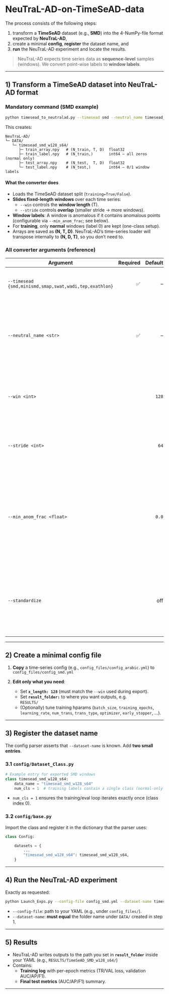 # NeuTraL-AD-on-TimeSeAD-data

The process consists of the following steps:
1) transform a **TimeSeAD** dataset (e.g., **SMD**) into the 4-NumPy-file format expected by **NeuTraL-AD**,  
2) create a minimal **config**, **register** the dataset name, and  
3) **run** the NeuTraL-AD experiment and locate the results.
 
> NeuTraL-AD expects time series data as **sequence-level** samples (windows). We convert point-wise labels to **window labels**.

---

## 1) Transform a TimeSeAD dataset into NeuTraL-AD format

### Mandatory command (SMD example)

```bash
python timesead_to_neutralad.py --timesead smd --neutral_name timesead_smd_w128_s64 --win 128 --stride 64
```

This creates:
```
NeuTraL-AD/
└─ DATA/
   └─ timesead_smd_w128_s64/
      ├─ train_array.npy   # (N_train, T, D)  float32
      ├─ train_label.npy   # (N_train,)       int64 — all zeros (normal only)
      ├─ test_array.npy    # (N_test,  T, D)  float32
      └─ test_label.npy    # (N_test,)        int64 — 0/1 window labels
```

#### What the converter does

- Loads the TimeSeAD dataset split (`training=True/False`).
- **Slides fixed-length windows** over each time series:
  - `--win` controls the **window length** (T).
  - `--stride` controls **overlap** (smaller stride → more windows).
- **Window labels**: A window is anomalous if it contains anomalous points (configurable via `--min_anom_frac`; see below).
- For **training**, only **normal** windows (label 0) are kept (one-class setup).
- Arrays are saved as **(N, T, D)**. NeuTraL-AD’s time-series loader will transpose internally to **(N, D, T)**, so you don’t need to.

### All converter arguments (reference)

| Argument | Required | Default | Notes |
|---|---:|---:|---|
| `--timesead {smd,minismd,smap,swat,wadi,tep,exathlon}` | ✅ | – | Which TimeSeAD dataset wrapper to use. |
| `--neutral_name <str>` | ✅ | – | Output subfolder name under `DATA/`. You’ll pass this again as `--dataset-name` when running. |
| `--win <int>` |  | `128` | Window length in timesteps. Must match `x_length` in your config. |
| `--stride <int>` |  | `64` | Step between window starts. Smaller = more windows. |
| `--min_anom_frac <float>` |  | `0.0` | Window labeled anomalous if **fraction of anomalous points** ≥ this value. With `0.0`, **any** anomaly point marks the window anomalous. |
| `--standardize` |  | off | If set, z-score features (per sensor) using **training windows only**, then apply to test. |

---

## 2) Create a minimal config file

1) **Copy** a time-series config (e.g., `config_files/config_arabic.yml`) to  
   `config_files/config_smd.yml`

2) **Edit only what you need**:
   - Set **`x_length: 128`** (must match the `--win` used during export).
   - Set **`result_folder:`** to where you want outputs, e.g.  
     `RESULTS/`
   - (Optionally) tune training hparams (`batch_size`, `training_epochs`, `learning_rate`, `num_trans`, `trans_type`, `optimizer`, `early_stopper`, …).

---

## 3) Register the dataset name

The config parser asserts that `--dataset-name` is known. Add **two small entries**.

### 3.1 `config/Dataset_Class.py`
```python
# Example entry for exported SMD windows
class timesead_smd_w128_s64:
    data_name = "timesead_smd_w128_s64"
    num_cls = 1  # training labels contain a single class (normal-only => label 0)
```

- `num_cls = 1` ensures the training/eval loop iterates exactly once (class index 0).

### 3.2 `config/base.py`
Import the class and register it in the dictionary that the parser uses:
```python
class Config:

    datasets = {
        ...
        "timesead_smd_w128_s64": timesead_smd_w128_s64,
    }
```

---

## 4) Run the NeuTraL-AD experiment

Exactly as requested:
```bash
python Launch_Exps.py --config-file config_smd.yml --dataset-name timesead_smd_w128_s64
```

- `--config-file`: path to your YAML (e.g., under `config_files/`).
- `--dataset-name`: **must equal** the folder name under `DATA/` created in step 1.

---

## 5) Results

- NeuTraL-AD writes outputs to the path you set in **`result_folder`** inside your YAML (e.g., `RESULTS/TimeSeAD_SMD_w128_s64/`)
- Contains:
  - **Training log** with per-epoch metrics (TR/VAL loss, validation AUC/AP/F1).
  - **Final test metrics** (AUC/AP/F1) summary.

---
